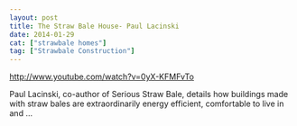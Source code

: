 ```yaml
---
layout: post
title: The Straw Bale House- Paul Lacinski
date: 2014-01-29
cat: ["strawbale homes"]
tag: ["Strawbale Construction"]
---
```


http://www.youtube.com/watch?v=0yX-KFMFvTo  

Paul Lacinski, co-author of Serious Straw Bale, details how buildings made with straw bales are extraordinarily energy efficient, comfortable to live in and ...